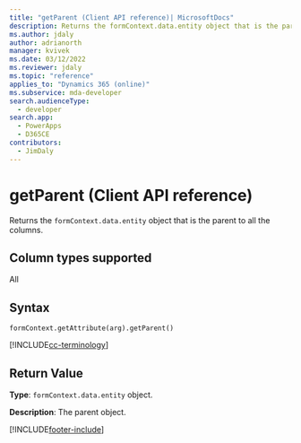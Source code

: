 ```yaml
---
title: "getParent (Client API reference)| MicrosoftDocs"
description: Returns the formContext.data.entity object that is the parent to all the columns.
ms.author: jdaly
author: adrianorth
manager: kvivek
ms.date: 03/12/2022
ms.reviewer: jdaly
ms.topic: "reference"
applies_to: "Dynamics 365 (online)"
ms.subservice: mda-developer
search.audienceType: 
  - developer
search.app: 
  - PowerApps
  - D365CE
contributors:
  - JimDaly
---
```

# getParent (Client API reference)

Returns the `formContext.data.entity` object that is the parent to all the columns. 

## Column types supported

All

## Syntax

`formContext.getAttribute(arg).getParent()`

[!INCLUDE[cc-terminology](../../../../data-platform/includes/cc-terminology.md)]

## Return Value

**Type**: `formContext.data.entity` object. 

**Description**: The parent object.



[!INCLUDE[footer-include](../../../../../includes/footer-banner.md)]